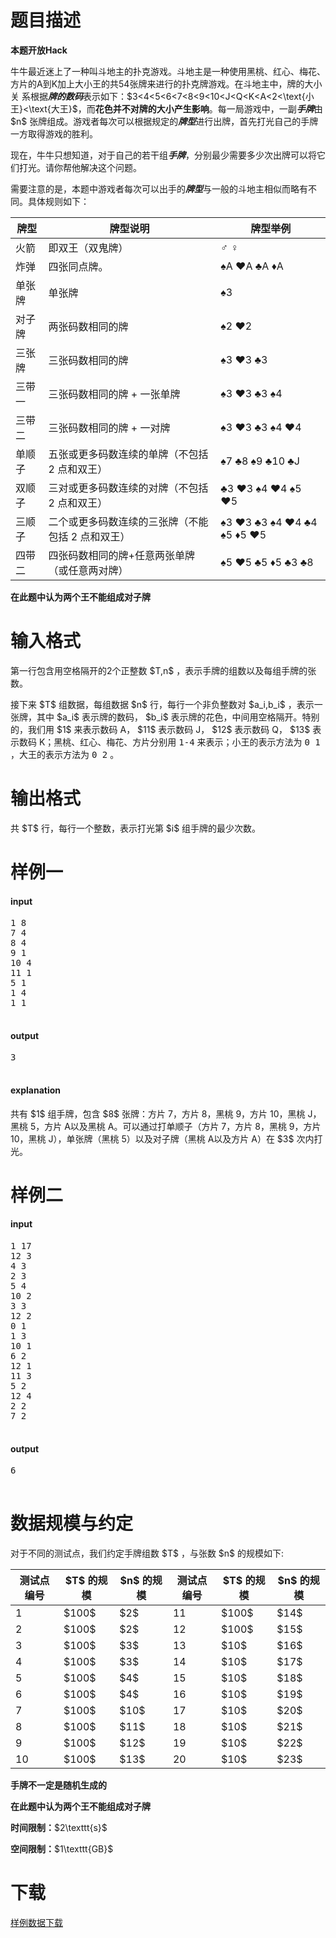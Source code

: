 # 题目描述

<p><strong>本题开放Hack</strong></p>
<p>牛牛最近迷上了一种叫斗地主的扑克游戏。斗地主是一种使用黑桃、红心、梅花、方片的A到K加上大小王的共54张牌来进行的扑克牌游戏。在斗地主中，牌的大小关 系根据<strong><em>牌的数码</em></strong>表示如下：$3&lt;4&lt;5&lt;6&lt;7&lt;8&lt;9&lt;10&lt;J&lt;Q&lt;K&lt;A&lt;2&lt;\text{小王}&lt;\text{大王}$，而<strong>花色并不对牌的大小产生影响</strong>。每一局游戏中，一副<strong><em>手牌</em></strong>由 $n$ 张牌组成。游戏者每次可以根据规定的<strong><em>牌型</em></strong>进行出牌，首先打光自己的手牌一方取得游戏的胜利。</p>
<p>现在，牛牛只想知道，对于自己的若干组<strong><em>手牌</em></strong>，分别最少需要多少次出牌可以将它们打光。请你帮他解决这个问题。</p>
<p>需要注意的是，本题中游戏者每次可以出手的<strong><em>牌型</em></strong>与一般的斗地主相似而略有不同。具体规则如下：</p>
<div class="table-responsive">
    <table class="table table-bordered table-text-center table-vertical-middle"><thead><tr><th>牌型</th><th>牌型说明</th><th>牌型举例</th></tr></thead><tbody><tr><td>火箭</td><td>即双王（双鬼牌）</td><td>♂ ♀</td></tr><tr><td>炸弹</td><td>四张同点牌。</td><td>♠A ♥A ♣A ♦A</td></tr><tr><td>单张牌</td><td>单张牌</td><td>♠3</td></tr><tr><td>对子牌</td><td>两张码数相同的牌</td><td>♠2 ♥2</td></tr><tr><td>三张牌</td><td>三张码数相同的牌</td><td>♠3 ♥3 ♣3</td></tr><tr><td>三带一</td><td>三张码数相同的牌 + 一张单牌</td><td>♠3 ♥3 ♣3 ♠4</td></tr><tr><td>三带二</td><td>三张码数相同的牌 + 一对牌</td><td>♠3 ♥3 ♣3 ♠4 ♥4</td></tr><tr><td>单顺子</td><td>五张或更多码数连续的单牌（不包括 2 点和双王）</td><td>♠7 ♣8 ♠9 ♣10 ♣J</td></tr><tr><td>双顺子</td><td>三对或更多码数连续的对牌（不包括 2 点和双王）</td><td>♣3 ♥3 ♠4 ♥4 ♠5 ♥5</td></tr><tr><td>三顺子</td><td>二个或更多码数连续的三张牌（不能包括 2 点和双王）</td><td>♠3 ♥3 ♣3 ♠4 ♥4 ♣4 ♠5 ♦5 ♥5</td></tr><tr><td>四带二</td><td>四张码数相同的牌+任意两张单牌（或任意两对牌）</td><td>♠5 ♥5 ♣5 ♦5 ♣3 ♣8</td></tr></tbody></table></div>

<p><strong>在此题中认为两个王不能组成对子牌</strong></p>

# 输入格式


<p>第一行包含用空格隔开的2个正整数 $T,n$ ，表示手牌的组数以及每组手牌的张数。</p>
<p>接下来 $T$ 组数据，每组数据 $n$ 行，每行一个非负整数对 $a_i,b_i$ ，表示一张牌，其中 $a_i$ 表示牌的数码， $b_i$ 表示牌的花色，中间用空格隔开。特别的，我们用 $1$ 来表示数码 A， $11$ 表示数码 J， $12$ 表示数码 Q， $13$ 表示数码 K；黑桃、红心、梅花、方片分别用 <samp>1-4</samp> 来表示；小王的表示方法为 <samp>0 1</samp> ，大王的表示方法为 <samp>0 2</samp> 。</p>

# 输出格式


<p>共 $T$ 行，每行一个整数，表示打光第 $i$ 组手牌的最少次数。</p>

# 样例一


<h4>input</h4>
<pre>1 8
7 4
8 4
9 1
10 4
11 1
5 1
1 4
1 1

</pre>

<h4>output</h4>
<pre>3

</pre>

<h4>explanation</h4>
<p>共有 $1$ 组手牌，包含 $8$ 张牌：方片 7，方片 8，黑桃 9，方片 10，黑桃 J，黑桃 5，方片 A以及黑桃 A。可以通过打单顺子（方片 7，方片 8，黑桃 9，方片 10，黑桃 J），单张牌（黑桃 5）以及对子牌（黑桃 A以及方片 A）在 $3$ 次内打光。</p>

# 样例二


<h4>input</h4>
<pre>1 17
12 3
4 3
2 3
5 4
10 2
3 3
12 2
0 1
1 3
10 1
6 2
12 1
11 3
5 2
12 4
2 2
7 2

</pre>

<h4>output</h4>
<pre>6

</pre>



# 数据规模与约定


<p>对于不同的测试点，我们约定手牌组数 $T$ ，与张数 $n$ 的规模如下:</p>
<div class="table-responsive">
    <table class="table table-bordered table-text-center table-vertical-middle"><thead><tr><th>测试点编号</th><th>$T$ 的规模</th><th>$n$ 的规模</th><th>测试点编号</th><th>$T$ 的规模</th><th>$n$ 的规模</th></tr></thead><tbody><tr><td>1</td><td>$100$</td><td>$2$</td><td>11</td><td>$100$</td><td>$14$</td></tr><tr><td>2</td><td>$100$</td><td>$2$</td><td>12</td><td>$100$</td><td>$15$</td></tr><tr><td>3</td><td>$100$</td><td>$3$</td><td>13</td><td>$10$</td><td>$16$</td></tr><tr><td>4</td><td>$100$</td><td>$3$</td><td>14</td><td>$10$</td><td>$17$</td></tr><tr><td>5</td><td>$100$</td><td>$4$</td><td>15</td><td>$10$</td><td>$18$</td></tr><tr><td>6</td><td>$100$</td><td>$4$</td><td>16</td><td>$10$</td><td>$19$</td></tr><tr><td>7</td><td>$100$</td><td>$10$</td><td>17</td><td>$10$</td><td>$20$</td></tr><tr><td>8</td><td>$100$</td><td>$11$</td><td>18</td><td>$10$</td><td>$21$</td></tr><tr><td>9</td><td>$100$</td><td>$12$</td><td>19</td><td>$10$</td><td>$22$</td></tr><tr><td>10</td><td>$100$</td><td>$13$</td><td>20</td><td>$10$</td><td>$23$</td></tr></tbody></table></div>

<p><strong>手牌不一定是随机生成的</strong></p>
<p><strong>在此题中认为两个王不能组成对子牌</strong></p>
<p><strong>时间限制：</strong>$2\texttt{s}$</p>
<p><strong>空间限制：</strong>$1\texttt{GB}$</p>

# 下载


<p><a href="/download.php?type=problem&amp;id=151">样例数据下载</a></p>
